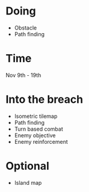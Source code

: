 # Doing
* Obstacle
* Path finding
# Time
Nov 9th - 19th
# Into the breach
* Isometric tilemap
* Path finding
* Turn based combat
* Enemy objective
* Enemy reinforcement
# Optional
* Island map